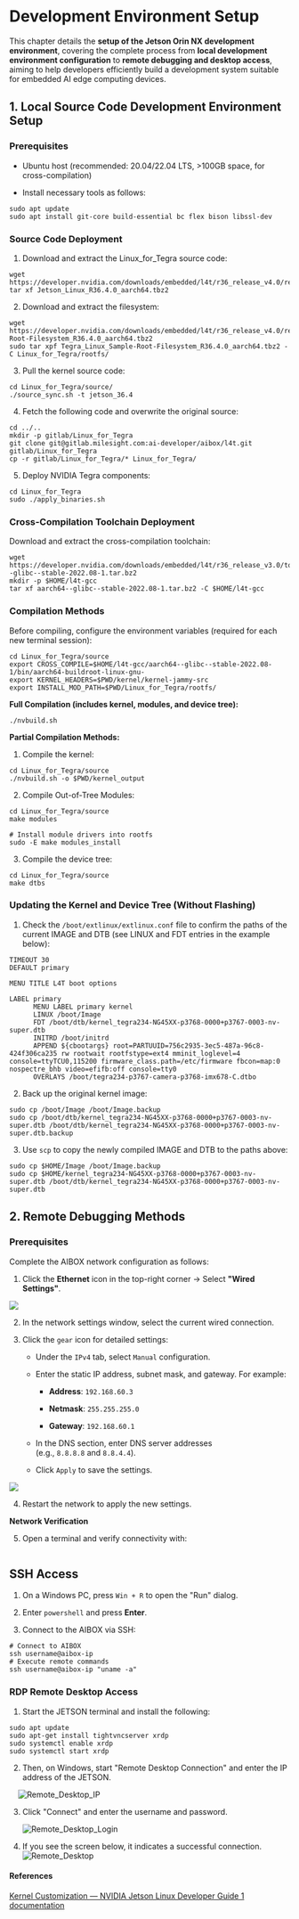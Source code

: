 # Development Environment Setup

This chapter details the **setup of the Jetson Orin NX development environment**, covering the complete process from **local development environment configuration** to **remote debugging and desktop access**, aiming to help developers efficiently build a development system suitable for embedded AI edge computing devices.

## 1. Local Source Code Development Environment Setup

### Prerequisites

- Ubuntu host (recommended: 20.04/22.04 LTS, >100GB space, for cross-compilation)

- Install necessary tools as follows:

```shell
sudo apt update  
sudo apt install git-core build-essential bc flex bison libssl-dev  
```

### Source Code Deployment

1. Download and extract the Linux_for_Tegra source code:

```shell
wget https://developer.nvidia.com/downloads/embedded/l4t/r36_release_v4.0/release/Jetson_Linux_R36.4.0_aarch64.tbz2  
tar xf Jetson_Linux_R36.4.0_aarch64.tbz2  
```

2. Download and extract the filesystem:

```shell
wget https://developer.nvidia.com/downloads/embedded/l4t/r36_release_v4.0/release/Tegra_Linux_Sample-Root-Filesystem_R36.4.0_aarch64.tbz2  
sudo tar xpf Tegra_Linux_Sample-Root-Filesystem_R36.4.0_aarch64.tbz2 -C Linux_for_Tegra/rootfs/  
```

3. Pull the kernel source code:

```shell
cd Linux_for_Tegra/source/  
./source_sync.sh -t jetson_36.4  
```

4. Fetch the following code and overwrite the original source:

```shell
cd ../..  
mkdir -p gitlab/Linux_for_Tegra  
git clone git@gitlab.milesight.com:ai-developer/aibox/l4t.git gitlab/Linux_for_Tegra  
cp -r gitlab/Linux_for_Tegra/* Linux_for_Tegra/  
```

5. Deploy NVIDIA Tegra components:

```shell
cd Linux_for_Tegra  
sudo ./apply_binaries.sh  
```

### Cross-Compilation Toolchain Deployment

Download and extract the cross-compilation toolchain:

```shell
wget https://developer.nvidia.com/downloads/embedded/l4t/r36_release_v3.0/toolchain/aarch64--glibc--stable-2022.08-1.tar.bz2  
mkdir -p $HOME/l4t-gcc  
tar xf aarch64--glibc--stable-2022.08-1.tar.bz2 -C $HOME/l4t-gcc  
```

### Compilation Methods

Before compiling, configure the environment variables (required for each new terminal session):

```shell
cd Linux_for_Tegra/source  
export CROSS_COMPILE=$HOME/l4t-gcc/aarch64--glibc--stable-2022.08-1/bin/aarch64-buildroot-linux-gnu-  
export KERNEL_HEADERS=$PWD/kernel/kernel-jammy-src  
export INSTALL_MOD_PATH=$PWD/Linux_for_Tegra/rootfs/  
```

**Full Compilation (includes kernel, modules, and device tree):**

```shell
./nvbuild.sh 
```

**Partial Compilation Methods:**

1. Compile the kernel:

```shell
cd Linux_for_Tegra/source  
./nvbuild.sh -o $PWD/kernel_output  
```

2. Compile Out-of-Tree Modules:

```shell
cd Linux_for_Tegra/source  
make modules  

# Install module drivers into rootfs  
sudo -E make modules_install  
```

3. Compile the device tree:

```shell
cd Linux_for_Tegra/source  
make dtbs  
```

### Updating the Kernel and Device Tree (Without Flashing)

1. Check the `/boot/extlinux/extlinux.conf` file to confirm the paths of the current IMAGE and DTB (see LINUX and FDT entries in the example below):

```shell
TIMEOUT 30  
DEFAULT primary  

MENU TITLE L4T boot options  

LABEL primary  
      MENU LABEL primary kernel  
      LINUX /boot/Image  
      FDT /boot/dtb/kernel_tegra234-NG45XX-p3768-0000+p3767-0003-nv-super.dtb  
      INITRD /boot/initrd  
      APPEND ${cbootargs} root=PARTUUID=756c2935-3ec5-487a-96c8-424f306ca235 rw rootwait rootfstype=ext4 mminit_loglevel=4 console=ttyTCU0,115200 firmware_class.path=/etc/firmware fbcon=map:0 nospectre_bhb video=efifb:off console=tty0  
      OVERLAYS /boot/tegra234-p3767-camera-p3768-imx678-C.dtbo  
```

2. Back up the original kernel image:

```shell
sudo cp /boot/Image /boot/Image.backup  
sudo cp /boot/dtb/kernel_tegra234-NG45XX-p3768-0000+p3767-0003-nv-super.dtb /boot/dtb/kernel_tegra234-NG45XX-p3768-0000+p3767-0003-nv-super.dtb.backup  
```

3. Use `scp` to copy the newly compiled IMAGE and DTB to the paths above:

```shell
sudo cp $HOME/Image /boot/Image.backup  
sudo cp $HOME/kernel_tegra234-NG45XX-p3768-0000+p3767-0003-nv-super.dtb /boot/dtb/kernel_tegra234-NG45XX-p3768-0000+p3767-0003-nv-super.dtb  
```

## 2. Remote Debugging Methods

### Prerequisites

Complete the AIBOX network configuration as follows:

1. Click the **Ethernet** icon in the top-right corner → Select **"Wired Settings"**.

![](/img/NG45XX_SOFTWARE/Driver/NG45XX_Setting.png) 

2. In the network settings window, select the current wired connection.

3. Click the `gear` icon for detailed settings:
   
   - Under the `IPv4` tab, select `Manual` configuration.
   
   - Enter the static IP address, subnet mask, and gateway. For example:
     
     - **Address**: `192.168.60.3`
     
     - **Netmask**: `255.255.255.0`
     
     - **Gateway**: `192.168.60.1`
   
   - In the DNS section, enter DNS server addresses (e.g., `8.8.8.8` and `8.8.4.4`).
   
   - Click `Apply` to save the settings.

![](/img/NG45XX_SOFTWARE/Driver/NG45XX_System_Configuration.jpg)

4. Restart the network to apply the new settings.

**Network Verification**

5. Open a terminal and verify connectivity with:

```shell

```

## SSH Access

1. On a Windows PC, press `Win + R` to open the "Run" dialog.

2. Enter `powershell` and press **Enter**.

3. Connect to the AIBOX via SSH:

```shell
# Connect to AIBOX  
ssh username@aibox-ip  
# Execute remote commands  
ssh username@aibox-ip "uname -a"  
```

### RDP Remote Desktop Access

1. Start the JETSON terminal and install the following:

```shell
sudo apt update
sudo apt-get install tightvncserver xrdp 
sudo systemctl enable xrdp  
sudo systemctl start xrdp
```

2. Then, on Windows, start "Remote Desktop Connection" and enter the IP address of the JETSON.

    ![Remote_Desktop_IP](/img/Remote_Desktop_IP.png)

3. Click "Connect" and enter the username and password.
   
   ![Remote_Desktop_Login](/img/Remote_Desktop_Login.png)

4. If you see the screen below, it indicates a successful connection.
   ![Remote_Desktop](/img/Remote_Desktop.png)

#### References

[Kernel Customization — NVIDIA Jetson Linux Developer Guide 1 documentation](https://docs.nvidia.com/jetson/archives/r36.2/DeveloperGuide/SD/Kernel/KernelCustomization.html)
